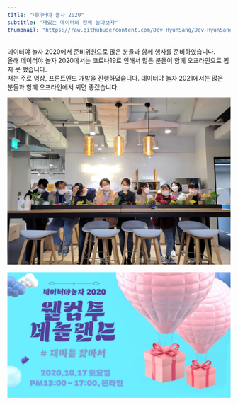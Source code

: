 ```yaml
---
title: "데이터야 놀자 2020"
subtitle: "재밌는 데이터와 함께 놀아보자"
thumbnail: "https://raw.githubusercontent.com/Dev-HyunSang/Dev-HyunSang/master/images/20201017_173140.jpg"
---
```

데이터야 놀자 2020에서 준비위원으로 많은 분들과 함께 행사를 준비하였습니다.  
올해 데이터야 놀자 2020에서는 코로나19로 인해서 많은 분들이 함께 오프라인으로 뵙지 못 했습니다.  
저는 주로 영상, 프론트엔드 개발을 진행하였습니다. 데이터야 놀자 2021에서는 많은 분들과 함께 오프라인에서 뵈면 좋겠습니다.

![Images](https://raw.githubusercontent.com/Dev-HyunSang/Dev-HyunSang/master/images/20201017_173140.jpg)

![Images](https://raw.githubusercontent.com/Dev-HyunSang/Dev-HyunSang/master/images/images2.jpeg)